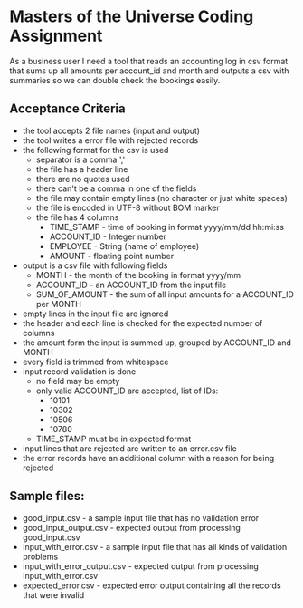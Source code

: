 # Masters of the Universe Coding Assignment

As a business user I need a tool that reads an accounting log in csv format that sums up all amounts per account_id and month and outputs a csv with summaries so we can double check the bookings easily.

## Acceptance Criteria
* the tool accepts 2 file names (input and output)
* the tool writes a error file with rejected records
* the following format for the csv is used
  * separator is a comma ','
  * the file has a header line
  * there are no quotes used
  * there can't be a comma in one of the fields
  * the file may contain empty lines (no character or just white spaces)
  * the file is encoded in UTF-8 without BOM marker
  * the file has 4 columns
    * TIME_STAMP - time of booking in format yyyy/mm/dd hh:mi:ss
    * ACCOUNT_ID - Integer number
    * EMPLOYEE - String (name of employee)
    * AMOUNT - floating point number
* output is a csv file with following fields
  * MONTH - the month of the booking in format yyyy/mm
  * ACCOUNT_ID - an ACCOUNT_ID from the input file
  * SUM_OF_AMOUNT - the sum of all input amounts for a ACCOUNT_ID per MONTH
* empty lines in the input file are ignored
* the header and each line is checked for the expected number of columns
* the amount form the input is summed up, grouped by ACCOUNT_ID and MONTH
* every field is trimmed from whitespace
* input record validation is done
  * no field may be empty
  * only valid ACCOUNT_ID are accepted, list of IDs:
    * 10101
    * 10302
    * 10506
    * 10780
  * TIME_STAMP must be in expected format
* input lines that are rejected are written to an error.csv file
* the error records have an additional column with a reason for being rejected

## Sample files:
* good_input.csv - a sample input file that has no validation error
* good_input_output.csv - expected output from processing good_input.csv
* input_with_error.csv - a sample input file that has all kinds of validation problems
* input_with_error_output.csv - expected output from processing input_with_error.csv
* expected_error.csv - expected error output containing all the records that were invalid
